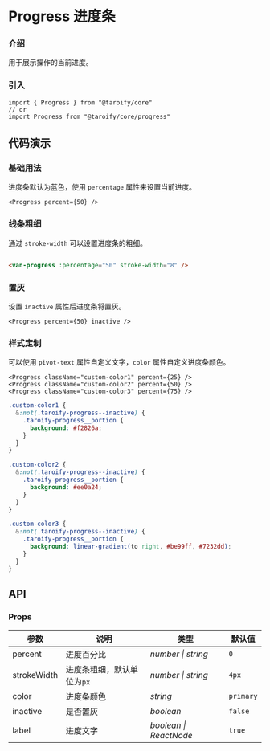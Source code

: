 # Progress 进度条

### 介绍

用于展示操作的当前进度。

### 引入

```tsx
import { Progress } from "@taroify/core"
// or
import Progress from "@taroify/core/progress"
```

## 代码演示

### 基础用法

进度条默认为蓝色，使用 `percentage` 属性来设置当前进度。

```tsx
<Progress percent={50} />
```

### 线条粗细

通过 `stroke-width` 可以设置进度条的粗细。

```html

<van-progress :percentage="50" stroke-width="8" />
```

### 置灰

设置 `inactive` 属性后进度条将置灰。

```tsx
<Progress percent={50} inactive />
```

### 样式定制

可以使用 `pivot-text` 属性自定义文字，`color` 属性自定义进度条颜色。

```tsx
<Progress className="custom-color1" percent={25} />
<Progress className="custom-color2" percent={50} />
<Progress className="custom-color3" percent={75} />
```

```scss
.custom-color1 {
  &:not(.taroify-progress--inactive) {
    .taroify-progress__portion {
      background: #f2826a;
    }
  }
}

.custom-color2 {
  &:not(.taroify-progress--inactive) {
    .taroify-progress__portion {
      background: #ee0a24;
    }
  }
}

.custom-color3 {
  &:not(.taroify-progress--inactive) {
    .taroify-progress__portion {
      background: linear-gradient(to right, #be99ff, #7232dd);
    }
  }
}
```

## API

### Props

| 参数 | 说明 | 类型 | 默认值 |
| --- | --- | --- | --- |
| percent | 进度百分比 | _number \| string_ | `0` |
| strokeWidth | 进度条粗细，默认单位为`px` | _number \| string_ | `4px` |
| color | 进度条颜色 | _string_ | `primary` |
| inactive | 是否置灰 | _boolean_ | `false` |
| label | 进度文字 | _boolean \| ReactNode_ | `true` |
